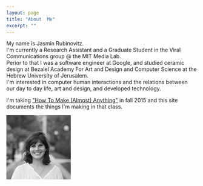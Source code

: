 ```yaml
---
layout: page
title: "About  Me"
excerpt: ""
---
```


My name is Jasmin Rubinovitz.    
I'm currently a Research Assistant and a Graduate Student in the Viral Communications group @ the MIT Media Lab.  
Perior to that I was a software engineer at Google, and studied ceramic design at Bezalel Academy For Art and Design and Computer Science at the Hebrew University of Jerusalem.  
I'm interested in computer human interactions and the relations between our day to day life, art and design, and developed technology.  

I'm taking ["How To Make (Almost) Anything"](../../../../) in fall 2015 and this site documents the things I'm making in that class.
  
![me](../images/about_me.jpg)